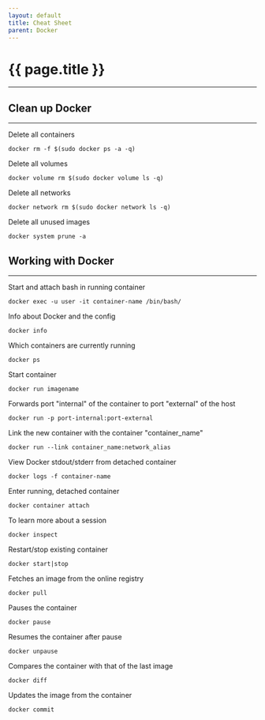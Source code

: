 ```yaml
---
layout: default
title: Cheat Sheet
parent: Docker
---
```


# {{ page.title }}

______________________________________________________________________

## Clean up Docker

______________________________________________________________________

Delete all containers

`docker rm -f $(sudo docker ps -a -q)`

Delete all volumes

`docker volume rm $(sudo docker volume ls -q)`

Delete all networks

`docker network rm $(sudo docker network ls -q)`

Delete all unused images

`docker system prune -a`

## Working with Docker

______________________________________________________________________

Start and attach bash in running container

`docker exec -u user -it container-name /bin/bash/`

Info about Docker and the config

`docker info`

Which containers are currently running

`docker ps`

Start container

`docker run imagename`

Forwards port "internal" of the container to port "external" of the host

`docker run -p port-internal:port-external`

Link the new container with the container "container_name"

`docker run --link container_name:network_alias`

View Docker stdout/stderr from detached container

`docker logs -f container-name`

Enter running, detached container

`docker container attach`

To learn more about a session

`docker inspect`

Restart/stop existing container

`docker start|stop`

Fetches an image from the online registry

`docker pull`

Pauses the container

`docker pause`

Resumes the container after pause

`docker unpause`

Compares the container with that of the last image

`docker diff`

Updates the image from the container

`docker commit`
